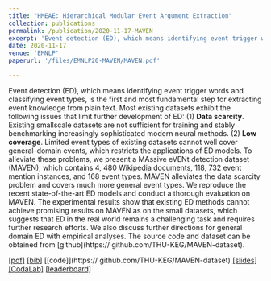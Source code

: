 ```yaml
---
title: "HMEAE: Hierarchical Modular Event Argument Extraction"
collection: publications
permalink: /publication/2020-11-17-MAVEN
excerpt: 'Event detection (ED), which means identifying event trigger words and classifying event types, is the first and most fundamental step for extracting event knowledge from plain text. Most existing datasets exhibit the following issues that limit further development of ED: (1) Data scarcity. Existing smallscale datasets are not sufficient for training and stably benchmarking increasingly sophisticated modern neural methods. (2) Low coverage. Limited event types of existing datasets cannot well cover general-domain events, which restricts the applications of ED models. To alleviate these problems, we present a MAssive eVENt detection dataset (MAVEN), which contains 4, 480 Wikipedia documents, 118, 732 event mention instances, and 168 event types. MAVEN alleviates the data scarcity problem and covers much more general event types. We reproduce the recent state-of-the-art ED models and conduct a thorough evaluation on MAVEN. The experimental results show that existing ED methods cannot achieve promising results on MAVEN as on the small datasets, which suggests that ED in the real world remains a challenging task and requires further research efforts. We also discuss further directions for general domain ED with empirical analyses. The source code and dataset can be obtained from https:// github.com/THU-KEG/MAVEN-dataset.'
date: 2020-11-17
venue: 'EMNLP'
paperurl: '/files/EMNLP20-MAVEN/MAVEN.pdf'

---
```

Event detection (ED), which means identifying event trigger words and classifying event types, is the first and most fundamental step for extracting event knowledge from plain text. Most existing datasets exhibit the following issues that limit further development of ED: (1) <b>Data scarcity</b>. Existing smallscale datasets are not sufficient for training and stably benchmarking increasingly sophisticated modern neural methods. (2) <b>Low coverage</b>. Limited event types of existing datasets cannot well cover general-domain events, which restricts the applications of ED models. To alleviate these problems, we present a MAssive eVENt detection dataset (MAVEN), which contains 4, 480 Wikipedia documents, 118, 732 event mention instances, and 168 event types. MAVEN alleviates the data scarcity problem and covers much more general event types. We reproduce the recent state-of-the-art ED models and conduct a thorough evaluation on MAVEN. The experimental results show that existing ED methods cannot achieve promising results on MAVEN as on the small datasets, which suggests that ED in the real world remains a challenging task and requires further research efforts. We also discuss further directions for general domain ED with empirical analyses. The source code and dataset can be obtained from [github](https:// github.com/THU-KEG/MAVEN-dataset).

[[pdf]](/files/EMNLP20-MAVEN/MAVEN.pdf)
[[bib]](/files/EMNLP20-MAVEN/MAVEN.bib)
[[code]](https:// github.com/THU-KEG/MAVEN-dataset)
[[slides]](/files/EMNLP20-MAVEN/slides.pptx)
[[CodaLab]](https://competitions.codalab.org/competitions/27320)
[[leaderboard]](https://thukeg.gitee.io/maven/)